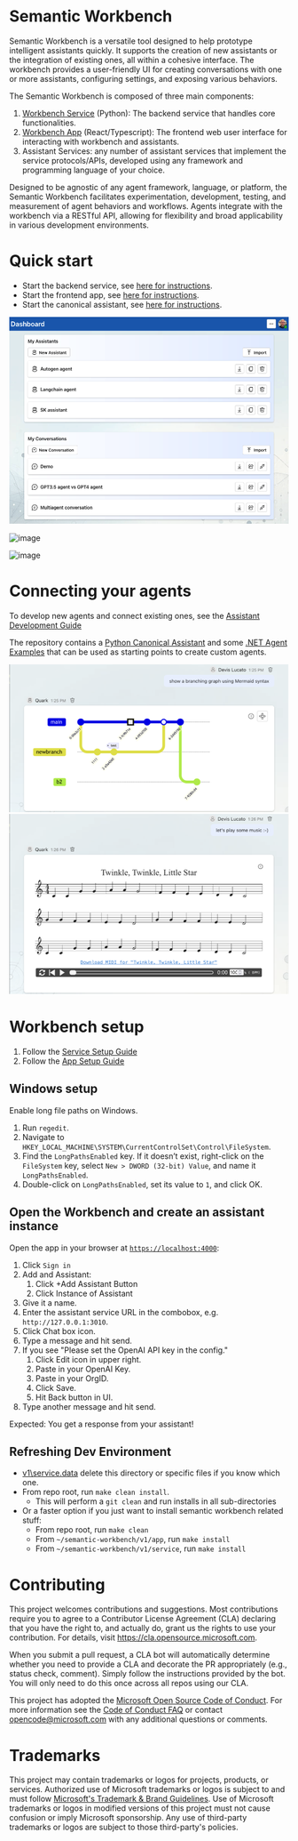 # Semantic Workbench

Semantic Workbench is a versatile tool designed to help prototype intelligent assistants quickly. It supports the creation of new assistants or the integration of existing ones, all within a cohesive interface. The workbench provides a user-friendly UI for creating conversations with one or more assistants, configuring settings, and exposing various behaviors.

The Semantic Workbench is composed of three main components:

1.	[Workbench Service](semantic-workbench/v1/service/README.md) (Python): The backend service that handles core functionalities.
2.	[Workbench App](semantic-workbench/v1/app/README.md) (React/Typescript): The frontend web user interface for interacting with workbench and assistants.
3.	Assistant Services: any number of assistant services that implement the service protocols/APIs, developed using any framework and programming language of your choice.

Designed to be agnostic of any agent framework, language, or platform, the Semantic Workbench facilitates experimentation, development, testing, and measurement of agent behaviors and workflows. Agents integrate with the workbench via a RESTful API, allowing for flexibility and broad applicability in various development environments.

# Quick start

* Start the backend service, see [here for instructions](semantic-workbench/v1/service/README.md).
* Start the frontend app, see [here for instructions](semantic-workbench/v1/app/README.md).
* Start the canonical assistant, see [here for instructions](semantic-workbench/v1/service/semantic-workbench-assistant/README.md).

![image](https://raw.githubusercontent.com/microsoft/semanticworkbench/main/docs/readme1.png)

![image](https://raw.githubusercontent.com/microsoft/semanticworkbench/main/docs/readme2.png)

![image](https://raw.githubusercontent.com/microsoft/semanticworkbench/main/docs/readme3.png)

# Connecting your agents

To develop new agents and connect existing ones, see the [Assistant Development Guide](docs/ASSISTANT_DEVELOPMENT_GUIDE.md)

The repository contains a [Python Canonical Assistant](semantic-workbench/v1/service/semantic-workbench-assistant/semantic_workbench_assistant/canonical.py) and some [.NET Agent Examples](examples) that can be used as starting points to create custom agents.

![Mermaid graph example](examples/dotnet-example02/docs/mermaid.png)
![ABC music example](examples/dotnet-example02/docs/abc.png)

# Workbench setup

1. Follow the [Service Setup Guide](semantic-workbench/v1/service/README.md)
2. Follow the [App Setup Guide](semantic-workbench/v1/app/README.md)

## Windows setup

Enable long file paths on Windows.

   1. Run `regedit`.
   2. Navigate to `HKEY_LOCAL_MACHINE\SYSTEM\CurrentControlSet\Control\FileSystem`.
   3. Find the `LongPathsEnabled` key. If it doesn’t exist, right-click on the `FileSystem` key, select `New > DWORD (32-bit) Value`, and name it `LongPathsEnabled`.
   4. Double-click on `LongPathsEnabled`, set its value to `1`, and click OK.

## Open the Workbench and create an assistant instance

Open the app in your browser at [`https://localhost:4000`](https://localhost:4000):

1. Click `Sign in`
1. Add and Assistant:
   1. Click +Add Assistant Button
   1. Click Instance of Assistant
1. Give it a name.
1. Enter the assistant service URL in the combobox, e.g. `http://127.0.0.1:3010`.
1. Click Chat box icon.
1. Type a message and hit send.
1. If you see "Please set the OpenAI API key in the config."
   1. Click Edit icon in upper right.
   1. Paste in your OpenAI Key.
   1. Paste in your OrgID.
   1. Click Save.
   1. Hit Back button in UI.
1. Type another message and hit send.

Expected: You get a response from your assistant!

## Refreshing Dev Environment

- [v1\service\.data](service.data) delete this directory or specific files if you know which one.
- From repo root, run `make clean install`.
  - This will perform a `git clean` and run installs in all sub-directories
- Or a faster option if you just want to install semantic workbench related stuff:
  - From repo root, run `make clean`
  - From `~/semantic-workbench/v1/app`, run `make install`
  - From `~/semantic-workbench/v1/service`, run `make install`

# Contributing

This project welcomes contributions and suggestions. Most contributions require you to agree to a
Contributor License Agreement (CLA) declaring that you have the right to, and actually do, grant us
the rights to use your contribution. For details, visit <https://cla.opensource.microsoft.com>.

When you submit a pull request, a CLA bot will automatically determine whether you need to provide
a CLA and decorate the PR appropriately (e.g., status check, comment). Simply follow the instructions
provided by the bot. You will only need to do this once across all repos using our CLA.

This project has adopted the [Microsoft Open Source Code of Conduct](https://opensource.microsoft.com/codeofconduct/).
For more information see the [Code of Conduct FAQ](https://opensource.microsoft.com/codeofconduct/faq/) or
contact [opencode@microsoft.com](mailto:opencode@microsoft.com) with any additional questions or comments.

# Trademarks

This project may contain trademarks or logos for projects, products, or services. Authorized use of Microsoft
trademarks or logos is subject to and must follow
[Microsoft's Trademark & Brand Guidelines](https://www.microsoft.com/en-us/legal/intellectualproperty/trademarks/usage/general).
Use of Microsoft trademarks or logos in modified versions of this project must not cause confusion or imply Microsoft sponsorship.
Any use of third-party trademarks or logos are subject to those third-party's policies.
